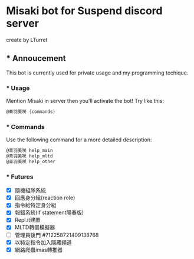 # Misaki bot for Suspend discord server

create by LTurret

## * Annoucement

This bot is currently used for private usage and my programming techique.

### * Usage

Mention Misaki in server then you'll activate the bot!
Try like this:

```cs
@青羽美咲 {commands}
```

### * Commands

Use the following command for a more detailed description:

```cs
@青羽美咲 help_main
@青羽美咲 help_mltd
@青羽美咲 help_other
```

### * Futures

- [x] 隨機組隊系統
- [x] 回應身分組(reaction role)
- [x] 指令給特定身分組
- [x] 報錯系統(if statement陽春版)
- [x] Repl.it建置
- [x] MLTD轉蛋模擬器
- [ ] 管理員後門 #712258721409138768
- [x] 以特定指令加入隱藏頻道
- [x] 網路爬蟲imas轉推器
